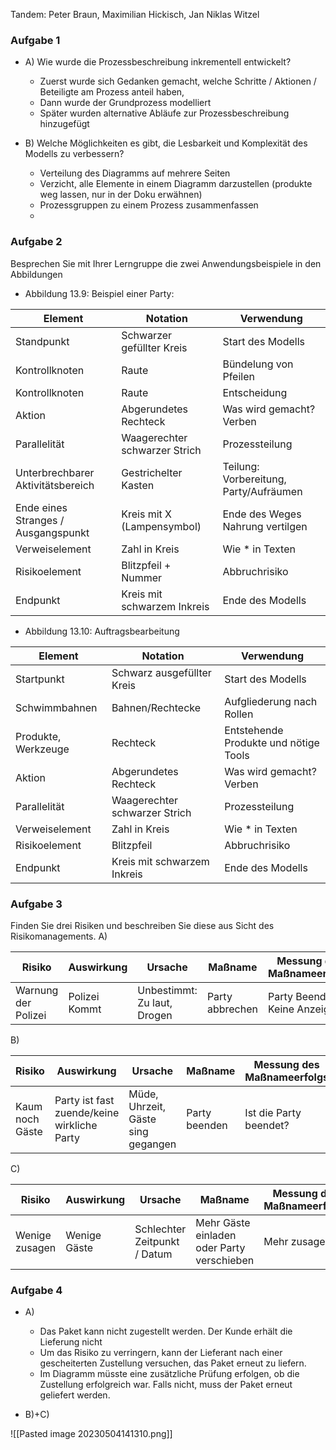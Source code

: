 Tandem: Peter Braun, Maximilian Hickisch, Jan Niklas Witzel

### Aufgabe 1

- A) Wie wurde die Prozessbeschreibung inkrementell entwickelt?
	- Zuerst wurde sich Gedanken gemacht, welche Schritte / Aktionen / Beteiligte am Prozess anteil haben,
	- Dann wurde der Grundprozess modelliert
	- Später wurden alternative Abläufe zur Prozessbeschreibung hinzugefügt

-  B) Welche Möglichkeiten es gibt, die Lesbarkeit und Komplexität des Modells zu verbessern?
	- Verteilung des Diagramms auf mehrere Seiten
	- Verzicht, alle Elemente in einem Diagramm darzustellen (produkte weg lassen, nur in der Doku erwähnen)
	- Prozessgruppen zu einem Prozess zusammenfassen
	- 


### Aufgabe 2

Besprechen Sie mit Ihrer Lerngruppe die zwei Anwendungsbeispiele in den Abbildungen
- Abbildung 13.9: Beispiel einer Party:

| Element | Notation | Verwendung |
| ---- | ----- | ---- |
| Standpunkt | Schwarzer gefüllter Kreis | Start des Modells |
| Kontrollknoten | Raute | Bündelung von Pfeilen |
| Kontrollknoten | Raute | Entscheidung | 
| Aktion | Abgerundetes Rechteck | Was wird gemacht? Verben | 
| Parallelität | Waagerechter schwarzer Strich |Prozessteilung|
| Unterbrechbarer Aktivitätsbereich| Gestrichelter Kasten | Teilung: Vorbereitung, Party/Aufräumen
| Ende eines Stranges / Ausgangspunkt | Kreis mit X (Lampensymbol) | Ende des Weges Nahrung vertilgen |
| Verweiselement | Zahl in Kreis | Wie * in Texten |
| Risikoelement | Blitzpfeil + Nummer | Abbruchrisiko |
| Endpunkt | Kreis mit schwarzem Inkreis | Ende des Modells|

- Abbildung 13.10: Auftragsbearbeitung

|Element | Notation | Verwendung|
| -------  | ---------- | ------------ |
| Startpunkt | Schwarz ausgefüllter Kreis | Start des Modells |
| Schwimmbahnen |  Bahnen/Rechtecke |  Aufgliederung nach Rollen|
| Produkte, Werkzeuge|  Rechteck | Entstehende Produkte und nötige Tools|
| Aktion |Abgerundetes Rechteck| Was wird gemacht? Verben |
|Parallelität |Waagerechter schwarzer Strich |Prozessteilung 
|Verweiselement| Zahl in Kreis| Wie * in Texten 
|Risikoelement |Blitzpfeil |Abbruchrisiko |
|Endpunkt| Kreis mit schwarzem Inkreis|Ende des Modells|


### Aufgabe 3

Finden Sie drei Risiken und beschreiben Sie diese aus Sicht des Risikomanagements.
A)

| Risiko | Auswirkung | Ursache | Maßname | Messung des Maßnameerfolgs|
| ----- | ----------- | --------- | ---------- | ------------------------- |
| Warnung der Polizei| Polizei Kommt | Unbestimmt: Zu laut, Drogen | Party abbrechen | Party Beendet -> Keine Anzeige |

B)

| Risiko | Auswirkung | Ursache | Maßname | Messung des Maßnameerfolgs|
| ----- | ----------- | --------- | ---------- | ------------------------- |
| Kaum noch Gäste| Party ist fast zuende/keine wirkliche Party | Müde, Uhrzeit, Gäste sing gegangen | Party beenden | Ist die Party beendet? |

 
C) 

| Risiko | Auswirkung | Ursache | Maßname | Messung des Maßnameerfolgs|
| ----- | ----------- | --------- | ---------- | ------------------------- |
| Wenige zusagen| Wenige Gäste | Schlechter Zeitpunkt / Datum | Mehr Gäste einladen oder Party verschieben | Mehr zusagen? |


### Aufgabe 4

- A)
	- Das Paket kann nicht zugestellt werden. Der Kunde erhält die Lieferung nicht
	- Um das Risiko zu verringern, kann der Lieferant nach einer gescheiterten Zustellung versuchen, das Paket erneut zu liefern.
	- Im Diagramm müsste eine zusätzliche Prüfung erfolgen, ob die Zustellung erfolgreich war. Falls nicht, muss der Paket erneut geliefert werden.



- B)+C)

![[Pasted image 20230504141310.png]]
